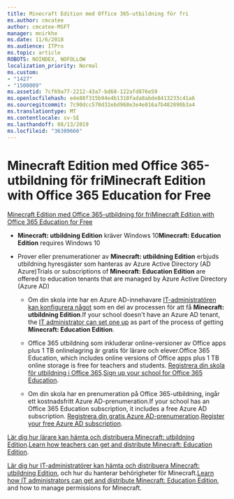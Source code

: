 ```yaml
---
title: Minecraft Edition med Office 365-utbildning för fri
ms.author: cmcatee
author: cmcatee-MSFT
manager: mnirkhe
ms.date: 11/6/2018
ms.audience: ITPro
ms.topic: article
ROBOTS: NOINDEX, NOFOLLOW
localization_priority: Normal
ms.custom:
- "1427"
- "1500009"
ms.assetid: 7cf69a77-2212-43a7-bd68-122afd876e59
ms.openlocfilehash: e4e88f315b94e4b1318fada8abde8413233c41a6
ms.sourcegitcommit: 7c90dcc570d32ebd968e3e4e816a7b482890b3a4
ms.translationtype: MT
ms.contentlocale: sv-SE
ms.lasthandoff: 08/13/2019
ms.locfileid: "36389666"
---
```

# <a name="minecraft-edition-with-office-365-education-for-free"></a><span data-ttu-id="ee0cc-102">Minecraft Edition med Office 365-utbildning för fri</span><span class="sxs-lookup"><span data-stu-id="ee0cc-102">Minecraft Edition with Office 365 Education for Free</span></span>

[<span data-ttu-id="ee0cc-103">Minecraft Edition med Office 365-utbildning för fri</span><span class="sxs-lookup"><span data-stu-id="ee0cc-103">Minecraft Edition with Office 365 Education for Free</span></span>](https://docs.microsoft.com/education/windows/get-minecraft-for-education)
  
- <span data-ttu-id="ee0cc-104">**Minecraft: utbildning Edition** kräver Windows 10</span><span class="sxs-lookup"><span data-stu-id="ee0cc-104">**Minecraft: Education Edition** requires Windows 10</span></span>

- <span data-ttu-id="ee0cc-105">Prover eller prenumerationer av **Minecraft: utbildning Edition** erbjuds utbildning hyresgäster som hanteras av Azure Active Directory (AD Azure)</span><span class="sxs-lookup"><span data-stu-id="ee0cc-105">Trials or subscriptions of **Minecraft: Education Edition** are offered to education tenants that are managed by Azure Active Directory (Azure AD)</span></span>

  - <span data-ttu-id="ee0cc-106">Om din skola inte har en Azure AD-innehavare [IT-administratören kan konfigurera något](https://docs.microsoft.com/education/windows/school-get-minecraft) som en del av processen för att få **Minecraft: utbildning Edition**.</span><span class="sxs-lookup"><span data-stu-id="ee0cc-106">If your school doesn't have an Azure AD tenant, the [IT administrator can set one up](https://docs.microsoft.com/education/windows/school-get-minecraft) as part of the process of getting **Minecraft: Education Edition**.</span></span>

  - <span data-ttu-id="ee0cc-107">Office 365 utbildning som inkluderar online-versioner av Office apps plus 1 TB onlinelagring är gratis för lärare och elever.</span><span class="sxs-lookup"><span data-stu-id="ee0cc-107">Office 365 Education, which includes online versions of Office apps plus 1 TB online storage is free for teachers and students.</span></span> <span data-ttu-id="ee0cc-108">[Registrera din skola för utbildning i Office 365](https://products.office.com/academic/office-365-education-plan).</span><span class="sxs-lookup"><span data-stu-id="ee0cc-108">[Sign up your school for Office 365 Education](https://products.office.com/academic/office-365-education-plan).</span></span>

  - <span data-ttu-id="ee0cc-109">Om din skola har en prenumeration på Office 365-utbildning, ingår ett kostnadsfritt Azure AD-prenumeration.</span><span class="sxs-lookup"><span data-stu-id="ee0cc-109">If your school has an Office 365 Education subscription, it includes a free Azure AD subscription.</span></span> <span data-ttu-id="ee0cc-110">[Registrera din gratis Azure AD-prenumeration](https://msdn.microsoft.com/library/windows/hardware/mt703369%28v=vs.85%29.aspx).</span><span class="sxs-lookup"><span data-stu-id="ee0cc-110">[Register your free Azure AD subscription](https://msdn.microsoft.com/library/windows/hardware/mt703369%28v=vs.85%29.aspx).</span></span>

<span data-ttu-id="ee0cc-111">[Lär dig hur lärare kan hämta och distribuera Minecraft: utbildning Edition](https://docs.microsoft.com/education/windows/teacher-get-minecraft).</span><span class="sxs-lookup"><span data-stu-id="ee0cc-111">[Learn how teachers can get and distribute Minecraft: Education Edition](https://docs.microsoft.com/education/windows/teacher-get-minecraft).</span></span>
  
<span data-ttu-id="ee0cc-112">[Lär dig hur IT-administratörer kan hämta och distribuera Minecraft: utbildning Edition](https://docs.microsoft.com/education/windows/school-get-minecraft), och hur du hanterar behörigheter för Minecraft.</span><span class="sxs-lookup"><span data-stu-id="ee0cc-112">[Learn how IT administrators can get and distribute Minecraft: Education Edition](https://docs.microsoft.com/education/windows/school-get-minecraft), and how to manage permissions for Minecraft.</span></span>